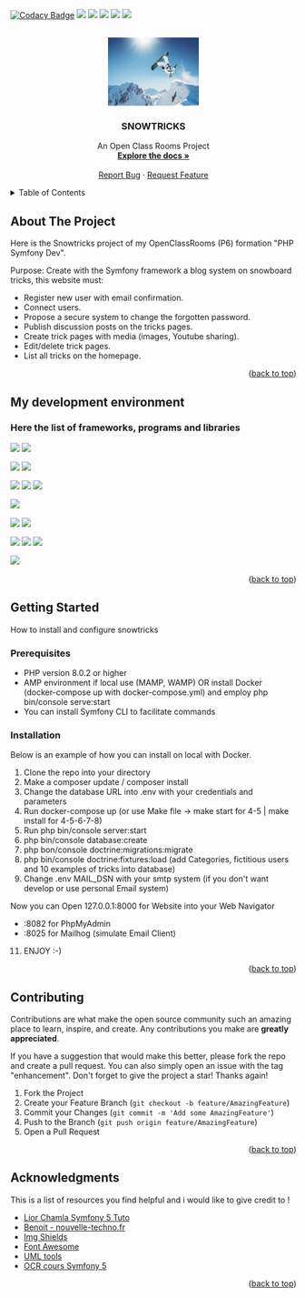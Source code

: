 <a name="readme-top"></a>

[![Codacy Badge](https://app.codacy.com/project/badge/Grade/5e09fd57a59e496489d9d3ab735279be)](https://www.codacy.com/gh/Kimealabs/snowtricks/dashboard?utm_source=github.com&amp;utm_medium=referral&amp;utm_content=Kimealabs/snowtricks&amp;utm_campaign=Badge_Grade)
<img src="https://img.shields.io/badge/HTML-black?style=flat-square&logo=HTML5" />
<img src="https://img.shields.io/badge/Javascript-black?style=flat-square&logo=Javascript" />
<img src="https://img.shields.io/badge/CSS-black?style=flat-square&logo=CSS3" />
<img src="https://img.shields.io/badge/PHP 8.1-black?style=flat-square&logo=Php" />
<img src="https://img.shields.io/badge/LICENCE-MIT-blue" />

<br />
<div align="center">
  <a href="https://github.com/Kimealabs/snowtricks">
    <img src="public/assets/img/snowboard.jpg" alt="Logo" width="160" height="120">
  </a>

  <h3 align="center">SNOWTRICKS</h3>

  <p align="center">
    An Open Class Rooms Project
    <br />
    <a href="https://github.com/Kimealabs/snowtricks/"><strong>Explore the docs »</strong></a>
    <br />
    <br />
    <a href="https://github.com/Kimealabs/snowtricks/issues">Report Bug</a>
    ·
    <a href="https://github.com/Kimealabs/snowtricks/issues">Request Feature</a>
  </p>
</div>



<!-- TABLE OF CONTENTS -->
<details>
  <summary>Table of Contents</summary>
  <ol>
    <li>
      <a href="#about-the-project">About The Project</a>
      <ul>
        <li><a href="#my-development-environment">My development environment</a></li>
      </ul>
    </li>
    <li>
      <a href="#getting-started">Getting Started</a>
      <ul>
        <li><a href="#prerequisites">Prerequisites</a></li>
        <li><a href="#installation">Installation</a></li>
      </ul>
    </li>
    <li><a href="#contributing">Contributing</a></li>
    <li><a href="#acknowledgments">Acknowledgments</a></li>
  </ol>
</details>



<!-- ABOUT THE PROJECT -->
## About The Project

Here is the Snowtricks project of my OpenClassRooms (P6) formation "PHP Symfony Dev".

Purpose: Create with the Symfony framework a blog system on snowboard tricks, this website must:

- Register new user with email confirmation.
- Connect users.
- Propose a secure system to change the forgotten password.
- Publish discussion posts on the tricks pages.
- Create trick pages with media (images, Youtube sharing).
- Edit/delete trick pages.
- List all tricks on the homepage.


<p align="right">(<a href="#readme-top">back to top</a>)</p>


<!-- DEV ENV -->
## My development environment 
### Here the list of frameworks, programs and libraries

<img src="https://img.shields.io/badge/Symfony 6.1.4-black?style=for-the-badge&logo=Symfony" />  <img src="https://img.shields.io/badge/Symfony CLI 5.4.11-black?style=for-the-badge&logo=Symfony" />

<img src="https://img.shields.io/badge/Composer 2.3.10-280?style=for-the-badge&logo=Composer" /> <img src="https://img.shields.io/badge/Twig 3.4.2-green?style=for-the-badge" />

<img src="https://img.shields.io/badge/PHP 8.1-eef?style=for-the-badge&logo=PHP" /> <img src="https://img.shields.io/badge/Apache 2.4.54-fa0303?style=for-the-badge&logo=Apache" /> <img src="https://img.shields.io/badge/PhpMyAdmin 5.2.0-f2cb61?style=for-the-badge&logo=phpMyAdmin" />


<img src="https://img.shields.io/badge/VSCode 1.71.0-0055aa?style=for-the-badge&logo=Visual Studio Code" />

<img src="https://img.shields.io/badge/Docker 4.11.1-eee?style=for-the-badge&logo=Docker" />  <img src="https://img.shields.io/badge/WSL2 with Ubuntu 20.04 LTS-eee?style=for-the-badge&logo=Ubuntu" />



<img src="https://img.shields.io/badge/Boostrap 5.2.0-f1dff1?style=for-the-badge&logo=Bootstrap" /> <img src="https://img.shields.io/badge/JQuery 3.2.1-orange?style=for-the-badge&logo=Jquery" /> <img src="https://img.shields.io/badge/FontAwesome 6.1.2-1b3e9c?style=for-the-badge&logo=Font Awesome" />

<img src="https://img.shields.io/badge/MailHog-b9140c?style=for-the-badge&logo=Mail.Ru" />


<p align="right">(<a href="#readme-top">back to top</a>)</p>



<!-- GETTING STARTED -->
## Getting Started

How to install and configure snowtricks

### Prerequisites

- PHP version 8.0.2 or higher
- AMP environment if local use (MAMP, WAMP) OR install Docker (docker-compose up with docker-compose.yml) and employ php bin/console serve:start
- You can install Symfony CLI to facilitate commands

### Installation

Below is an example of how you can install on local with Docker.

1. Clone the repo into your directory
2. Make a composer update / composer install
3. Change the database URL into .env with your credentials and parameters
4. Run docker-compose up  (or use Make file -> make start for 4-5 | make install for 4-5-6-7-8)
5. Run php bin/console server:start
6. php bin/console database:create
7. php bon/console doctrine:migrations:migrate
8. php bin/console doctrine:fixtures:load (add Categories, fictitious users and 10 examples of tricks into database)
9. Change .env MAIL_DSN with your smtp system (if you don't want develop or use personal Email system)

Now you can Open 127.0.0.1:8000 for Website into your Web Navigator
* :8082 for PhpMyAdmin
* :8025 for Mailhog (simulate Email Client)
      
      
11. ENJOY :-)

<p align="right">(<a href="#readme-top">back to top</a>)</p>


<!-- CONTRIBUTING -->
## Contributing

Contributions are what make the open source community such an amazing place to learn, inspire, and create. Any contributions you make are **greatly appreciated**.

If you have a suggestion that would make this better, please fork the repo and create a pull request. You can also simply open an issue with the tag "enhancement".
Don't forget to give the project a star! Thanks again!

1. Fork the Project
2. Create your Feature Branch (`git checkout -b feature/AmazingFeature`)
3. Commit your Changes (`git commit -m 'Add some AmazingFeature'`)
4. Push to the Branch (`git push origin feature/AmazingFeature`)
5. Open a Pull Request

<p align="right">(<a href="#readme-top">back to top</a>)</p>


<!-- ACKNOWLEDGMENTS -->
## Acknowledgments

This is a list of resources you find helpful and i would like to give credit to !

* [Lior Chamla Symfony 5 Tuto](https://www.youtube.com/watch?v=4t3fNkGwRWo)
* [Benoit - nouvelle-techno.fr](https://nouvelle-techno.fr/)
* [Img Shields](https://shields.io)
* [Font Awesome](https://fontawesome.com)
* [UML tools](https://gitmind.com)
* [OCR cours Symfony 5](https://openclassrooms.com/fr/courses/5489656-construisez-un-site-web-a-l-aide-du-framework-symfony-5)


<p align="right">(<a href="#readme-top">back to top</a>)</p>
